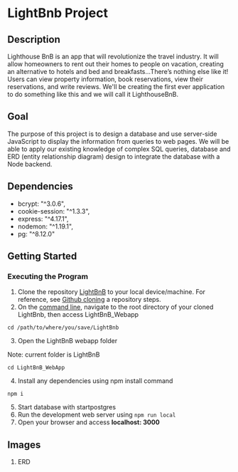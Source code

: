 # LightBnb Project


## Description
Lighthouse BnB is an app that will revolutionize the travel industry. It will allow homeowners to rent out their homes to people on vacation, creating an alternative to hotels and bed and breakfasts...There’s nothing else like it! Users can view property information, book reservations, view their reservations, and write reviews. We'll be creating the first ever application to do something like this and we will call it LighthouseBnB.


## Goal
The purpose of this project is to design a database and use server-side JavaScript to display the information from queries to web pages. We will be able to apply our existing knowledge of complex SQL queries, database and ERD (entity relationship diagram) design to integrate the database with a Node backend.


## Dependencies
* bcrypt: "^3.0.6",
* cookie-session: "^1.3.3",
* express: "^4.17.1",
* nodemon: "^1.19.1",
* pg: "^8.12.0"


## Getting Started
### Executing the Program
1. Clone the repository [LightBnB](https://github.com/Rusgyn/LightBnB) to your local device/machine. For reference, see [Github cloning](https://docs.github.com/en/repositories/creating-and-managing-repositories/cloning-a-repository) a repository steps.
2. On the [command line](https://developer.mozilla.org/en-US/docs/Learn/Tools_and_testing/Understanding_client-side_tools/Command_line), navigate to the root directory of your cloned LightBnb, then access LightBnB_Webapp
```
cd /path/to/where/you/save/LightBnb
```

3. Open the LightBnB webapp folder

Note: current folder is LightBnB

```
cd LightBnB_WebApp
```
4. Install any dependencies using npm install command
```
npm i
```
5. Start database with startpostgres
6. Run the development web server using `npm run local`
7. Open your browser and access <b>localhost: 3000</b>


## Images
1. ERD
